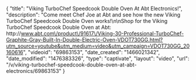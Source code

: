 {
    "title": "Viking TurboChef Speedcook Double Oven At Abt Electronics!",
    "description": "Come meet Chef Joe at Abt and see how the new Viking TurboChef Speedcook Double Oven works!\n\nShop for the Viking TurboChef Speedcook Double Oven at Abt: http:\/\/www.abt.com\/product\/91617\/Viking-30-Professional-TurboChef-Graphite-Gray-Built-In-Double-Electric-Oven-VDOT730GG.html?utm_source=youtube&utm_medium=video&utm_campaign=VDOT730GG_20160616",
    "videoid": "69863153",
    "date_created": "1466021342",
    "date_modified": "1476383326",
    "type": "captivate",
    "layout": "video",
    "url": "\/v\/viking-turbochef-speedcook-double-oven-at-abt-electronics\/69863153"
}